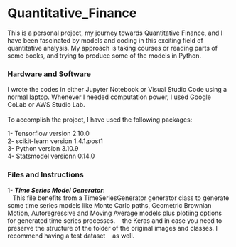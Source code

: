 # Quantitative_Finance

This is a personal project, my journey towards Quantitative Finance, and I have been fascinated by models and coding in this exciting field of quantitative analysis. My approach is taking courses or reading parts of some books, and trying to produce some of the models in Python. 

 

### Hardware and Software
I wrote the codes in either Jupyter Notebook or Visual Studio Code using a normal laptop. Whenever I needed computation power, I used Google CoLab or AWS Studio Lab. <br><br>
To accomplish the project, I have used the following packages:<br><be>

1- Tensorflow  version 2.10.0  <br>
2- scikit-learn    version 1.4.1.post1  <br>
3- Python          version 3.10.9 <br>
4- Statsmodel      versionn 0.14.0 <br>

### Files and Instructions

1- ***Time Series Model Generator***:  <br>
&nbsp;&nbsp;&nbsp;This file benefits from a TimeSeriesGenerator generator class to generate some time series models like Monte Carlo paths, Geometric Brownian Motion, Autoregressive and Moving Average models plus  plotiing options for generated time series processes. &nbsp;&nbsp;&nbsp;the Keras and in case you need to preserve the structure of the folder of the original images and classes. I recommend having a test dataset 
&nbsp;&nbsp;&nbsp;as well. <br>
